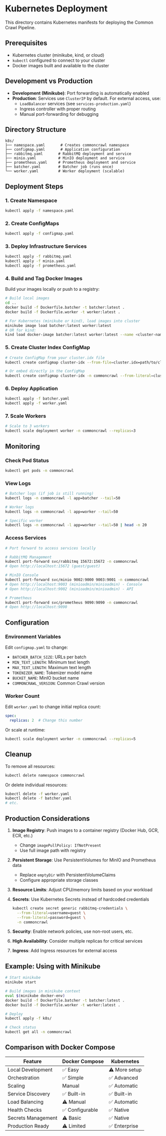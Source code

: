 # Kubernetes Deployment

This directory contains Kubernetes manifests for deploying the Common Crawl Pipeline.

## Prerequisites

- Kubernetes cluster (minikube, kind, or cloud)
- `kubectl` configured to connect to your cluster
- Docker images built and available to the cluster

## Development vs Production

- **Development (Minikube)**: Port forwarding is automatically enabled
- **Production**: Services use `ClusterIP` by default. For external access, use:
  - `LoadBalancer` services (see `services-production.yaml`)
  - Ingress controller with proper routing
  - Manual port-forwarding for debugging

## Directory Structure

```
k8s/
├── namespace.yaml       # Creates commoncrawl namespace
├── configmap.yaml       # Application configuration
├── rabbitmq.yaml       # RabbitMQ deployment and service
├── minio.yaml          # MinIO deployment and service
├── prometheus.yaml     # Prometheus deployment and service
├── batcher.yaml        # Batcher job (runs once)
└── worker.yaml         # Worker deployment (scalable)

```

## Deployment Steps

### 1. Create Namespace

```bash
kubectl apply -f namespace.yaml
```

### 2. Create ConfigMaps

```bash
kubectl apply -f configmap.yaml
```

### 3. Deploy Infrastructure Services

```bash
kubectl apply -f rabbitmq.yaml
kubectl apply -f minio.yaml
kubectl apply -f prometheus.yaml
```

### 4. Build and Tag Docker Images

Build your images locally or push to a registry:

```bash
# Build local images
cd ..
docker build -f Dockerfile.batcher -t batcher:latest .
docker build -f Dockerfile.worker -t worker:latest .

# For Kubernetes (minikube or kind), load images into cluster
minikube image load batcher:latest worker:latest
# OR for kind:
kind load docker-image batcher:latest worker:latest --name <cluster-name>
```

### 5. Create Cluster Index ConfigMap

```bash
# Create ConfigMap from your cluster.idx file
kubectl create configmap cluster-idx --from-file=cluster.idx=path/to/cluster.idx -n commoncrawl

# Or embed directly in the ConfigMap
kubectl create configmap cluster-idx -n commoncrawl --from-literal=cluster.idx="$(cat path/to/cluster.idx)"
```

### 6. Deploy Application

```bash
kubectl apply -f batcher.yaml
kubectl apply -f worker.yaml
```

### 7. Scale Workers

```bash
# Scale to 3 workers
kubectl scale deployment worker -n commoncrawl --replicas=3
```

## Monitoring

### Check Pod Status

```bash
kubectl get pods -n commoncrawl
```

### View Logs

```bash
# Batcher logs (if job is still running)
kubectl logs -n commoncrawl -l app=batcher --tail=50

# Worker logs
kubectl logs -n commoncrawl -l app=worker --tail=50

# Specific worker
kubectl logs -n commoncrawl -l app=worker --tail=50 | head -n 20
```

### Access Services

```bash
# Port forward to access services locally

# RabbitMQ Management
kubectl port-forward svc/rabbitmq 15672:15672 -n commoncrawl
# Open http://localhost:15672 (guest/guest)

# MinIO Console
kubectl port-forward svc/minio 9002:9000 9003:9001 -n commoncrawl
# Open http://localhost:9003 (minioadmin/minioadmin) - Console
# Open http://localhost:9002 (minioadmin/minioadmin) - API

# Prometheus
kubectl port-forward svc/prometheus 9090:9090 -n commoncrawl
# Open http://localhost:9090
```

## Configuration

### Environment Variables

Edit `configmap.yaml` to change:
- `BATCHER_BATCH_SIZE`: URLs per batch
- `MIN_TEXT_LENGTH`: Minimum text length
- `MAX_TEXT_LENGTH`: Maximum text length
- `TOKENIZER_NAME`: Tokenizer model name
- `BUCKET_NAME`: MinIO bucket name
- `COMMONCRAWL_VERSION`: Common Crawl version

### Worker Count

Edit `worker.yaml` to change initial replica count:
```yaml
spec:
  replicas: 2  # Change this number
```

Or scale at runtime:
```bash
kubectl scale deployment worker -n commoncrawl --replicas=5
```

## Cleanup

To remove all resources:

```bash
kubectl delete namespace commoncrawl
```

Or delete individual resources:
```bash
kubectl delete -f worker.yaml
kubectl delete -f batcher.yaml
# etc.
```

## Production Considerations

1. **Image Registry**: Push images to a container registry (Docker Hub, GCR, ECR, etc.)
   - Change `imagePullPolicy: IfNotPresent`
   - Use full image path with registry

2. **Persistent Storage**: Use PersistentVolumes for MinIO and Prometheus data
   - Replace `emptyDir` with PersistentVolumeClaims
   - Configure appropriate storage classes

3. **Resource Limits**: Adjust CPU/memory limits based on your workload

4. **Secrets**: Use Kubernetes Secrets instead of hardcoded credentials
   ```bash
   kubectl create secret generic rabbitmq-credentials \
     --from-literal=username=guest \
     --from-literal=password=guest \
     -n commoncrawl
   ```

5. **Security**: Enable network policies, use non-root users, etc.

6. **High Availability**: Consider multiple replicas for critical services

7. **Ingress**: Add Ingress resources for external access

## Example: Using with Minikube

```bash
# Start minikube
minikube start

# Build images in minikube context
eval $(minikube docker-env)
docker build -f Dockerfile.batcher -t batcher:latest .
docker build -f Dockerfile.worker -t worker:latest .

# Deploy
kubectl apply -f k8s/

# Check status
kubectl get all -n commoncrawl
```

## Comparison with Docker Compose

| Feature | Docker Compose | Kubernetes |
|---------|---------------|------------|
| Local Development | ✅ Easy | ⚠️ More setup |
| Orchestration | ✅ Simple | ✅ Advanced |
| Scaling | Manual | ✅ Automatic |
| Service Discovery | ✅ Built-in | ✅ Built-in |
| Load Balancing | ⚠️ Manual | ✅ Automatic |
| Health Checks | ✅ Configurable | ✅ Native |
| Secrets Management | ⚠️ Basic | ✅ Native |
| Production Ready | ⚠️ Limited | ✅ Enterprise |

